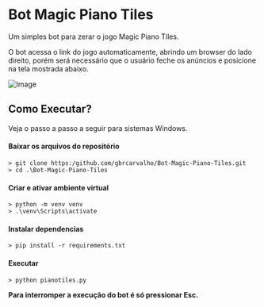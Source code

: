 # Bot Magic Piano Tiles

Um simples bot para zerar o jogo Magic Piano Tiles.

O bot acessa o link do jogo automaticamente, abrindo um browser do lado direito, porém será necessário que o usuário feche os anúncios e posicione na tela mostrada abaixo.

![Image](https://github.com/user-attachments/assets/fce82d12-6538-42e4-ae92-34ce94652155)

## Como Executar?

Veja o passo a passo a seguir para sistemas Windows.

#### Baixar os arquivos do repositório
    > git clone https:/github.com/gbrcarvalho/Bot-Magic-Piano-Tiles.git
    > cd .\Bot-Magic-Piano-Tiles

#### Criar e ativar ambiente virtual
    > python -m venv venv
    > .\venv\Scripts\activate

#### Instalar dependencias
    > pip install -r requirements.txt

#### Executar
    > python pianotiles.py

**Para interromper a execução do bot é só pressionar Esc.**
